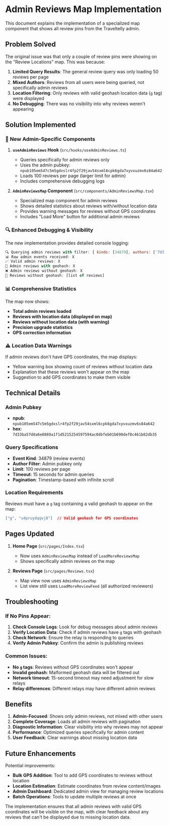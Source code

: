 # Admin Reviews Map Implementation

This document explains the implementation of a specialized map component that shows all review pins from the Traveltelly admin.

## Problem Solved

The original issue was that only a couple of review pins were showing on the "Review Locations" map. This was because:

1. **Limited Query Results**: The general review query was only loading 50 reviews per page
2. **Mixed Authors**: Reviews from all users were being queried, not specifically admin reviews
3. **Location Filtering**: Only reviews with valid geohash location data (`g` tag) were displayed
4. **No Debugging**: There was no visibility into why reviews weren't appearing

## Solution Implemented

### 🎯 **New Admin-Specific Components**

1. **`useAdminReviews` Hook** (`src/hooks/useAdminReviews.ts`)
   - Queries specifically for admin reviews only
   - Uses the admin pubkey: `npub105em547c5m5gdxslr4fp2f29jav54sxml6cpk6gda7xyvxuzmv6s84a642`
   - Loads 100 reviews per page (larger limit for admin)
   - Includes comprehensive debugging logs

2. **`AdminReviewsMap` Component** (`src/components/AdminReviewsMap.tsx`)
   - Specialized map component for admin reviews
   - Shows detailed statistics about reviews with/without location data
   - Provides warning messages for reviews without GPS coordinates
   - Includes "Load More" button for additional admin reviews

### 🔍 **Enhanced Debugging & Visibility**

The new implementation provides detailed console logging:

```javascript
🔍 Querying admin reviews with filter: { kinds: [34879], authors: ['7d33...'], limit: 100 }
📊 Raw admin events received: X
✅ Valid admin reviews: X
📍 Admin reviews with geohash: X
❌ Admin reviews without geohash: X
📝 Reviews without geohash: [list of reviews]
```

### 📊 **Comprehensive Statistics**

The map now shows:
- **Total admin reviews loaded**
- **Reviews with location data (displayed on map)**
- **Reviews without location data (with warning)**
- **Precision upgrade statistics**
- **GPS correction information**

### ⚠️ **Location Data Warnings**

If admin reviews don't have GPS coordinates, the map displays:
- Yellow warning box showing count of reviews without location data
- Explanation that these reviews won't appear on the map
- Suggestion to add GPS coordinates to make them visible

## Technical Details

### Admin Pubkey
- **npub**: `npub105em547c5m5gdxslr4fp2f29jav54sxml6cpk6gda7xyvxuzmv6s84a642`
- **hex**: `7d33ba57d8a6e8869a1f1d5215254597594ac0dbfeb01b690def8c461b82db35`

### Query Specifications
- **Event Kind**: 34879 (review events)
- **Author Filter**: Admin pubkey only
- **Limit**: 100 reviews per page
- **Timeout**: 15 seconds for admin queries
- **Pagination**: Timestamp-based with infinite scroll

### Location Requirements
Reviews must have a `g` tag containing a valid geohash to appear on the map:
```json
["g", "u4pruydqqvj8"]  // Valid geohash for GPS coordinates
```

## Pages Updated

1. **Home Page** (`src/pages/Index.tsx`)
   - Now uses `AdminReviewsMap` instead of `LoadMoreReviewsMap`
   - Shows specifically admin reviews on the map

2. **Reviews Page** (`src/pages/Reviews.tsx`)
   - Map view now uses `AdminReviewsMap`
   - List view still uses `LoadMoreReviewFeed` (all authorized reviewers)

## Troubleshooting

### If No Pins Appear:
1. **Check Console Logs**: Look for debug messages about admin reviews
2. **Verify Location Data**: Check if admin reviews have `g` tags with geohash
3. **Check Network**: Ensure the relay is responding to queries
4. **Verify Admin Pubkey**: Confirm the admin is publishing reviews

### Common Issues:
- **No `g` tags**: Reviews without GPS coordinates won't appear
- **Invalid geohash**: Malformed geohash data will be filtered out
- **Network timeout**: 15-second timeout may need adjustment for slow relays
- **Relay differences**: Different relays may have different admin reviews

## Benefits

1. **Admin-Focused**: Shows only admin reviews, not mixed with other users
2. **Complete Coverage**: Loads all admin reviews with pagination
3. **Diagnostic Information**: Clear visibility into why reviews may not appear
4. **Performance**: Optimized queries specifically for admin content
5. **User Feedback**: Clear warnings about missing location data

## Future Enhancements

Potential improvements:
- **Bulk GPS Addition**: Tool to add GPS coordinates to reviews without location
- **Location Estimation**: Estimate coordinates from review content/images
- **Admin Dashboard**: Dedicated admin view for managing review locations
- **Batch Operations**: Tools to update multiple reviews at once

The implementation ensures that all admin reviews with valid GPS coordinates will be visible on the map, with clear feedback about any reviews that can't be displayed due to missing location data.